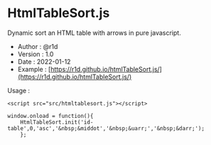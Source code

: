 # HtmlTableSort.js
Dynamic sort an HTML table with arrows in pure javascript.

- Author  : @r1d
- Version : 1.0 
- Date    : 2022-01-12
- Example : [https://r1d.github.io/htmlTableSort.js/](https://r1d.github.io/htmlTableSort.js/)

Usage : 

```
<script src="src/htmltablesort.js"></script>

window.onload = function(){
    HtmlTableSort.init('id-table',0,'asc','&nbsp;&middot','&nbsp;&uarr;','&nbsp;&darr;');
    };
```